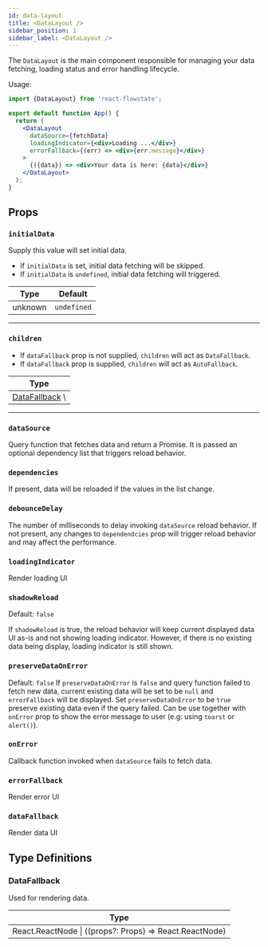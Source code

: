 ```yaml
---
id: data-layout
title: <DataLayout />
sidebar_position: 1
sidebar_label: <DataLayout />
---
```


The `DataLayout` is the main component responsible for managing your data fetching, loading status and error handling lifecycle.

Usage:

```jsx title="App.jsx"
import {DataLayout} from 'react-flowstate';

export default function App() {
  return (
    <DataLayout
      dataSource={fetchData}
      loadingIndicator={<div>Loading ...</div>}
      errorFallback={(err) => <div>{err.message}</div>}
    >
      {({data}) => <div>Your data is here: {data}</div>}
    </DataLayout>
  );
}
```

## Props

### `initialData`

Supply this value will set initial data.
- If `initialData` is set, initial data fetching will be skipped.
- If `initialData` is `undefined`, initial data fetching will triggered.

| Type    | Default     |
|---------|-------------|
| unknown | `undefined` |

---

### `children`

- If `dataFallback` prop is not supplied, `children` will act as `DataFallback`.
- If `dataFallback` prop is supplied, `children` will act as `AutoFallback`.

| Type                             |
|----------------------------------|
| [DataFallback](#data-fallback) \ | AutoFallback |

---

### `dataSource`

Query function that fetches data and return a Promise.
It is passed an optional dependency list that triggers reload behavior.

### `dependencies`

If present, data will be reloaded if the values in the list change.

### `debounceDelay`

The number of milliseconds to delay invoking `dataSource` reload behavior.
If not present, any changes to `dependendcies` prop will trigger reload
  behavior
  and may affect the performance.

### `loadingIndicator`

Render loading UI

### `shadowReload`

Default: `false`

If `shadowReload` is true, the reload behavior will keep current displayed
  data
  UI as-is and not showing loading indicator.
  However, if there is no existing data being display, loading indicator is
  still
  shown.

### `preserveDataOnError`

Default: `false`
If `preserveDataOnError` is `false` and query function failed to fetch new
  data, current existing data will be set to be `null` and `errorFallback` will
  be displayed.
Set `preserveDataOnError` to be `true` preserve existing data even if the
  query failed. Can be use together with `onError` prop to show the error
  message to user (e.g: using `toarst` or `alert()`).

### `onError`

Callback function invoked when `dataSource` fails to fetch data.

### `errorFallback`

Render error UI

### `dataFallback`

Render data UI

## Type Definitions

### DataFallback
Used for rendering data. 

| Type              |
|-------------------|
| React.ReactNode \| ((props?: Props) => React.ReactNode) |
